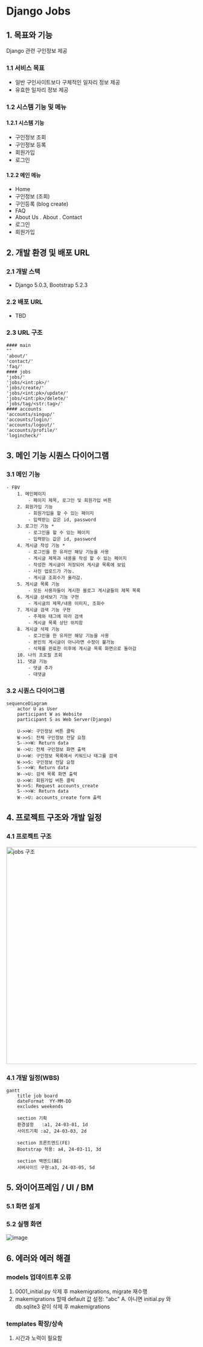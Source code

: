 # Django Jobs

## 1. 목표와 기능
Django 관련 구인정보 제공 

### 1.1 서비스 목표
-  일반 구인사이트보다 구체적인 일자리 정보 제공
-  유효한 일자리 정보 제공

### 1.2 시스템 기능 및 메뉴 
#### 1.2.1 시스템 기능 
- 구인정보 조회
- 구인정보 등록
- 회원가입
- 로그인
#### 1.2.2 메인 메뉴 
- Home
- 구인정보 (조회)
- 구인등록 (blog create)
- FAQ
- About Us
  . About
  . Contact
- 로그인
- 회원가입

## 2. 개발 환경 및 배포 URL
### 2.1 개발 스택
- Django 5.0.3, Bootstrap 5.2.3 

### 2.2 배포 URL
- TBD

### 2.3 URL 구조
```
#### main 
"" 
'about/' 
'contact/'
'faq/'
#### jobs 
'jobs/'    
'jobs/<int:pk>/'
'jobs/create/'
'jobs/<int:pk>/update/'
'jobs/<int:pk>/delete/'
'jobs/tag/<str:tag>/'
#### accounts
'accounts/singup/'
'accounts/login/'
'accounts/logout/'
'accounts/profile/'
'logincheck/'
```

## 3. 메인 기능 시퀀스 다이어그램 
### 3.1 메인 기능 
```
- FBV
    1. 메인페이지  
        - 페이지 제목, 로그인 및 회원가입 버튼 
    2. 회원가입 기능 
        - 회원가입을 할 수 있는 페이지 
        - 입력받는 값은 id, password 
    3. 로그인 기능 *
        - 로그인을 할 수 있는 페이지 
        - 입력받는 값은 id, password 
    4. 게시글 작성 기능 *
        - 로그인을 한 유저만 해당 기능을 사용  
        - 게시글 제목과 내용을 작성 할 수 있는 페이지 
        - 작성한 게시글이 저장되어 게시글 목록에 보임 
        - 사진 업로드가 가능.
        - 게시글 조회수가 올라감.
    5. 게시글 목록 기능 
        - 모든 사용자들이 게시한 블로그 게시글들의 제목 목록 
    6. 게시글 상세보기 기능 구현
        - 게시글의 제목/내용 이미지, 조회수 
    7. 게시글 검색 기능 구현
        - 주제와 태그에 따라 검색 
        - 게시글 목록 상단 위치함 
    8. 게시글 삭제 기능
        - 로그인을 한 유저만 해당 기능을 사용  
        - 본인의 게시글이 아니라면 수정이 불가능 
        - 삭제를 완료한 이후에 게시글 목록 화면으로 돌아감 
    10. 나의 프로필 조회 
    11. 댓글 기능 
        - 댓글 추가
        - 대댓글
 ```

### 3.2 시퀀스 다이어그램  
```mermaid
sequenceDiagram
    actor U as User    
    participant W as Website
    participant S as Web Server(Django)

    U->>W: 구인정보 버튼 클릭
    W->>S: 전체 구인정보 전달 요청
    S-->>W: Return data
    W-->U: 전체 구인정보 화면 출력 
    U->>W: 구인정보 목록에서 키워드나 태그를 검색 
    W->>S: 구인정보 전달 요청
    S-->>W: Return data
    W-->U: 검색 목록 화면 출력     
    U->>W: 회원가입 버튼 클릭 
    W->>S: Request accounts_create
    S-->>W: Return data
    W-->U: accounts_create form 출력 
```

## 4. 프로젝트 구조와 개발 일정
### 4.1 프로젝트 구조
 <img width="573" alt="jobs 구조" src="https://github.com/northeast23/djangojobs/assets/155033413/910e58da-efb0-4e4e-bf1d-e61d07fa2d5e">

### 4.1 개발 일정(WBS)

```mermaid
gantt
    title job board
    dateFormat  YY-MM-DD
    excludes weekends

    section 기획 
    환경설정   :a1, 24-03-01, 1d
    사이트기획 :a2, 24-03-03, 2d

    section 프론트엔드(FE)
    Bootstrap 적용: a4, 24-03-11, 3d

    section 백엔드(BE)
    서버사이드 구현:a3, 24-03-05, 5d
```

## 5. 와이어프레임 / UI / BM

### 5.1 화면 설계

### 5.2 실행 화면 
![image](https://github.com/northeast23/djangojobs/assets/155033413/05c26ece-09ea-406f-b603-2a2989bb0301)


## 6. 에러와 에러 해결
### models 업데이트후 오류 
1. 0001_initial.py 삭제 후 makemigrations, migrate 재수행 
2. makemigrations 할때 default 값 설정: "abc"
A. 아니면 initial.py 와 db.sqlite3 같이 삭제 후 makemigrations 
### templates 확장/상속 
1. 시간과 노력이 필요함
   

